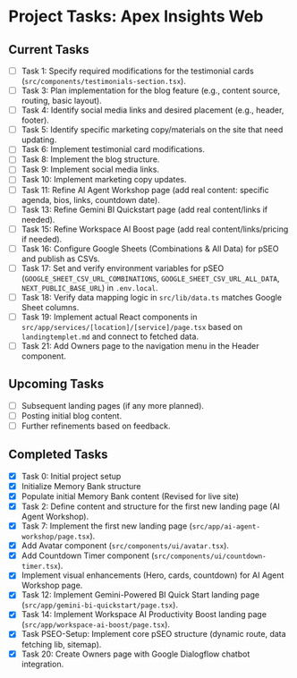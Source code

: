# Project Tasks: Apex Insights Web

## Current Tasks

*   [ ] Task 1: Specify required modifications for the testimonial cards (`src/components/testimonials-section.tsx`).
*   [ ] Task 3: Plan implementation for the blog feature (e.g., content source, routing, basic layout).
*   [ ] Task 4: Identify social media links and desired placement (e.g., header, footer).
*   [ ] Task 5: Identify specific marketing copy/materials on the site that need updating.
*   [ ] Task 6: Implement testimonial card modifications.
*   [ ] Task 8: Implement the blog structure.
*   [ ] Task 9: Implement social media links.
*   [ ] Task 10: Implement marketing copy updates.
*   [ ] Task 11: Refine AI Agent Workshop page (add real content: specific agenda, bios, links, countdown date).
*   [ ] Task 13: Refine Gemini BI Quickstart page (add real content/links if needed).
*   [ ] Task 15: Refine Workspace AI Boost page (add real content/links/pricing if needed).
*   [ ] Task 16: Configure Google Sheets (Combinations & All Data) for pSEO and publish as CSVs.
*   [ ] Task 17: Set and verify environment variables for pSEO (`GOOGLE_SHEET_CSV_URL_COMBINATIONS`, `GOOGLE_SHEET_CSV_URL_ALL_DATA`, `NEXT_PUBLIC_BASE_URL`) in `.env.local`.
*   [ ] Task 18: Verify data mapping logic in `src/lib/data.ts` matches Google Sheet columns.
*   [ ] Task 19: Implement actual React components in `src/app/services/[location]/[service]/page.tsx` based on `landingtemplet.md` and connect to fetched data.
*   [ ] Task 21: Add Owners page to the navigation menu in the Header component.

## Upcoming Tasks

*   [ ] Subsequent landing pages (if any more planned).
*   [ ] Posting initial blog content.
*   [ ] Further refinements based on feedback.

## Completed Tasks

*   [x] Task 0: Initial project setup
*   [x] Initialize Memory Bank structure
*   [x] Populate initial Memory Bank content (Revised for live site)
*   [x] Task 2: Define content and structure for the first new landing page (AI Agent Workshop).
*   [x] Task 7: Implement the first new landing page (`src/app/ai-agent-workshop/page.tsx`).
*   [x] Add Avatar component (`src/components/ui/avatar.tsx`).
*   [x] Add Countdown Timer component (`src/components/ui/countdown-timer.tsx`).
*   [x] Implement visual enhancements (Hero, cards, countdown) for AI Agent Workshop page.
*   [x] Task 12: Implement Gemini-Powered BI Quick Start landing page (`src/app/gemini-bi-quickstart/page.tsx`).
*   [x] Task 14: Implement Workspace AI Productivity Boost landing page (`src/app/workspace-ai-boost/page.tsx`).
*   [x] Task PSEO-Setup: Implement core pSEO structure (dynamic route, data fetching lib, sitemap).
*   [x] Task 20: Create Owners page with Google Dialogflow chatbot integration. 